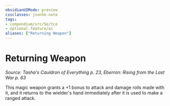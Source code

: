 ```yaml
---
obsidianUIMode: preview
cssclasses: json5e-note
tags:
- compendium/src/5e/tce
- optional-feature/ai
aliases: ["Returning Weapon"]
---
```

# Returning Weapon
*Source: Tasha's Cauldron of Everything p. 23, Eberron: Rising from the Last War p. 63* 

This magic weapon grants a +1 bonus to attack and damage rolls made with it, and it returns to the wielder's hand immediately after it is used to make a ranged attack.
